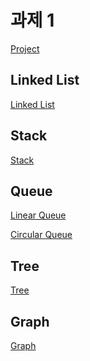 # 과제 1

[Project](https://github.com/Jennas-Lee/cloud-skills-study/projects/1#card-76465253)

## Linked List
[Linked List]()

## Stack
[Stack](https://github.com/Jennas-Lee/cloud-skills-study/blob/main/cs/week1/stack.py)

## Queue
[Linear Queue](https://github.com/Jennas-Lee/cloud-skills-study/blob/main/cs/week1/linear_queue.py)

[Circular Queue](https://github.com/Jennas-Lee/cloud-skills-study/blob/main/cs/week1/circular_queue.py)

## Tree
[Tree]()

## Graph
[Graph]()
